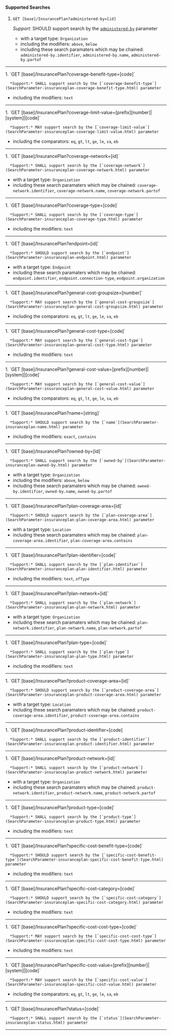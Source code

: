 #### Supported Searches

1. `GET [base]/InsurancePlan?administered-by=[id]`

      *Support:* SHOULD support search by the [`administered-by`](SearchParameter-insuranceplan-administered-by.html) parameter
   - with a target type:  `Organization`
   - including the modifiers:  `above`, `below`
   - including these search paramaters which may be chained:  `administered-by.identifier`, `administered-by.name`, `administered-by.partof`
<hr />
1. `GET [base]/InsurancePlan?coverage-benefit-type=[code]`

      *Support:* SHALL support search by the [`coverage-benefit-type`](SearchParameter-insuranceplan-coverage-benefit-type.html) parameter
   - including the modifiers:  `text`
<hr />
1. `GET [base]/InsurancePlan?coverage-limit-value=[prefix][number]|[system]|[code]`

      *Support:* MAY support search by the [`coverage-limit-value`](SearchParameter-insuranceplan-coverage-limit-value.html) parameter   
   - including the comparators:  `eq`, `gt`, `lt`, `ge`, `le`, `sa`, `eb`  
<hr />
1. `GET [base]/InsurancePlan?coverage-network=[id]`

      *Support:* SHALL support search by the [`coverage-network`](SearchParameter-insuranceplan-coverage-network.html) parameter
   - with a target type:  `Organization`   
   - including these search paramaters which may be chained:  `coverage-network.identifier`, `coverage-network.name`, `coverage-network.partof`
<hr />
1. `GET [base]/InsurancePlan?coverage-type=[code]`

      *Support:* SHALL support search by the [`coverage-type`](SearchParameter-insuranceplan-coverage-type.html) parameter  
   - including the modifiers:  `text`   
<hr />
1. `GET [base]/InsurancePlan?endpoint=[id]`

      *Support:* SHOULD support search by the [`endpoint`](SearchParameter-insuranceplan-endpoint.html) parameter
   - with a target type:  `Endpoint`   
   - including these search paramaters which may be chained:  `endpoint.identifier`, `endpoint.connection-type`, `endpoint.organization`
<hr />
1. `GET [base]/InsurancePlan?general-cost-groupsize=[number]`

      *Support:* MAY support search by the [`general-cost-groupsize`](SearchParameter-insuranceplan-general-cost-groupsize.html) parameter   
   - including the comparators:  `eq`, `gt`, `lt`, `ge`, `le`, `sa`, `eb`  
<hr />
1. `GET [base]/InsurancePlan?general-cost-type=[code]`

      *Support:* MAY support search by the [`general-cost-type`](SearchParameter-insuranceplan-general-cost-type.html) parameter  
   - including the modifiers:  `text`   
<hr />
1. `GET [base]/InsurancePlan?general-cost-value=[prefix][number]|[system]|[code]`

      *Support:* MAY support search by the [`general-cost-value`](SearchParameter-insuranceplan-general-cost-value.html) parameter   
   - including the comparators:  `eq`, `gt`, `lt`, `ge`, `le`, `sa`, `eb`  
<hr />
1. `GET [base]/InsurancePlan?name=[string]`

      *Support:* SHOULD support search by the [`name`](SearchParameter-insuranceplan-name.html) parameter  
   - including the modifiers:  `exact`, `contains`   
<hr />
1. `GET [base]/InsurancePlan?owned-by=[id]`

      *Support:* SHALL support search by the [`owned-by`](SearchParameter-insuranceplan-owned-by.html) parameter
   - with a target type:  `Organization`
   - including the modifiers:  `above`, `below`  
   - including these search paramaters which may be chained:  `owned-by.identifier`, `owned-by.name`, `owned-by.partof`
<hr />
1. `GET [base]/InsurancePlan?plan-coverage-area=[id]`

      *Support:* SHOULD support search by the [`plan-coverage-area`](SearchParameter-insuranceplan-plan-coverage-area.html) parameter
   - with a target type:  `Location`   
   - including these search paramaters which may be chained:  `plan-coverage-area.identifier`, `plan-coverage-area.contains`
<hr />
1. `GET [base]/InsurancePlan?plan-identifier=[code]`

      *Support:* SHALL support search by the [`plan-identifier`](SearchParameter-insuranceplan-plan-identifier.html) parameter  
   - including the modifiers:  `text`, `ofType`   
<hr />
1. `GET [base]/InsurancePlan?plan-network=[id]`

      *Support:* SHALL support search by the [`plan-network`](SearchParameter-insuranceplan-plan-network.html) parameter
   - with a target type:  `Organization`   
   - including these search paramaters which may be chained:  `plan-network.identifier`, `plan-network.name`, `plan-network.partof`
<hr />
1. `GET [base]/InsurancePlan?plan-type=[code]`

      *Support:* SHALL support search by the [`plan-type`](SearchParameter-insuranceplan-plan-type.html) parameter  
   - including the modifiers:  `text`   
<hr />
1. `GET [base]/InsurancePlan?product-coverage-area=[id]`

      *Support:* SHOULD support search by the [`product-coverage-area`](SearchParameter-insuranceplan-product-coverage-area.html) parameter
   - with a target type:  `Location`   
   - including these search paramaters which may be chained:  `product-coverage-area.identifier`, `product-coverage-area.contains`
<hr />
1. `GET [base]/InsurancePlan?product-identifier=[code]

      *Support:* SHALL support search by the [`product-identifier`](SearchParameter-insuranceplan-product-identifier.html) parameter
<hr />
1. `GET [base]/InsurancePlan?product-network=[id]`

      *Support:* SHALL support search by the [`product-network`](SearchParameter-insuranceplan-product-network.html) parameter
   - with a target type:  `Organization`
   - including these search paramaters which may be chained:  `product-network.identifier`, `product-network.name`, `product-network.partof`
<hr />
1. `GET [base]/InsurancePlan?product-type=[code]`

      *Support:* SHALL support search by the [`product-type`](SearchParameter-insuranceplan-product-type.html) parameter
   - including the modifiers:  `text`
<hr />
1. `GET [base]/InsurancePlan?specific-cost-benefit-type=[code]`

      *Support:* SHOULD support search by the [`specific-cost-benefit-type`](SearchParameter-insuranceplan-specific-cost-benefit-type.html) parameter
   - including the modifiers:  `text`
<hr />
1. `GET [base]/InsurancePlan?specific-cost-category=[code]`

      *Support:* SHOULD support search by the [`specific-cost-category`](SearchParameter-insuranceplan-specific-cost-category.html) parameter
   - including the modifiers:  `text`
<hr />
1. `GET [base]/InsurancePlan?specific-cost-cost-type=[code]`

      *Support:* MAY support search by the [`specific-cost-cost-type`](SearchParameter-insuranceplan-specific-cost-cost-type.html) parameter  
   - including the modifiers:  `text`   
<hr />
1. `GET [base]/InsurancePlan?specific-cost-value=[prefix][number]|[system]|[code]`

      *Support:* MAY support search by the [`specific-cost-value`](SearchParameter-insuranceplan-specific-cost-value.html) parameter   
   - including the comparators:  `eq`, `gt`, `lt`, `ge`, `le`, `sa`, `eb`  
<hr />
1. `GET [base]/InsurancePlan?status=[code]`

      *Support:* SHALL support search by the [`status`](SearchParameter-insuranceplan-status.html) parameter

<hr />
